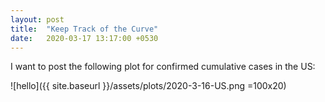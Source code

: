 ```yaml
---
layout: post
title:  "Keep Track of the Curve"
date:   2020-03-17 13:17:00 +0530
---
```

I want to post the following plot for confirmed cumulative cases in the US:


![hello]({{ site.baseurl }}/assets/plots/2020-3-16-US.png =100x20)
